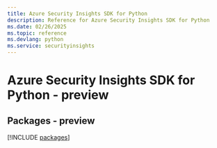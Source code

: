 ```yaml
---
title: Azure Security Insights SDK for Python
description: Reference for Azure Security Insights SDK for Python
ms.date: 02/26/2025
ms.topic: reference
ms.devlang: python
ms.service: securityinsights
---
```

# Azure Security Insights SDK for Python - preview
## Packages - preview
[!INCLUDE [packages](security-insights-index.md)]